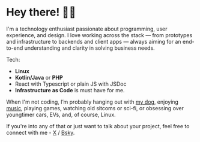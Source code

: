 # Hey there! 👋🏼

I'm a technology enthusiast passionate about programming, user experience, and design. I love working across the stack — from prototypes and infrastructure to backends and client apps — always aiming for an end-to-end understanding and clarity in solving business needs.

Tech:
- **Linux**
- **Kotlin/Java** or **PHP**
- React with Typescript or plain JS with JSDoc
- **Infrastructure as Code** is must have for me.

When I'm not coding, I’m probably hanging out with [my dog](http://instagram.com/joshi.the.shiba/), enjoying [music](https://landsman.github.io/music/), playing games, watching old sitcoms or sci-fi, or obsessing over youngtimer cars, EVs, and, of course, Linux.

If you're into any of that or just want to talk about your project, feel free to connect with me - [X](https://twitter.com/landsman) / [Bsky](https://bsky.app/profile/landsman.bsky.social).
